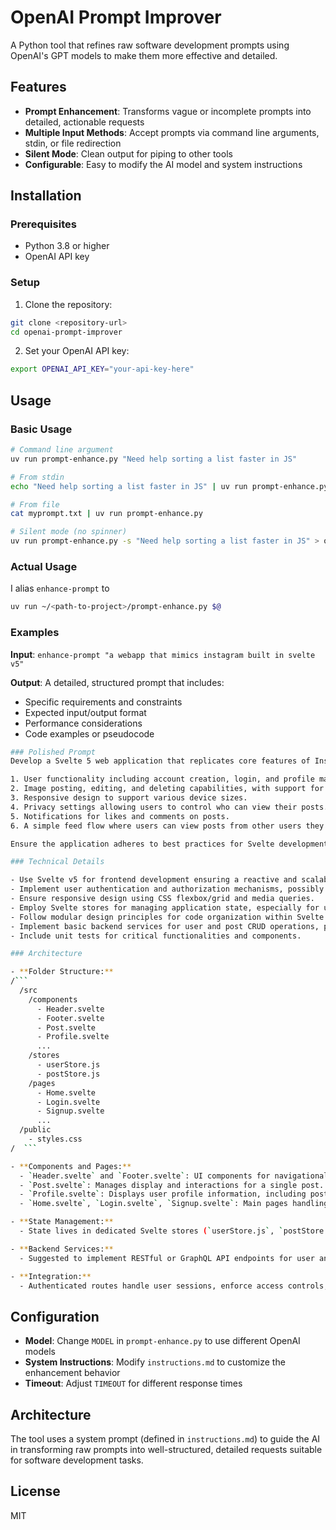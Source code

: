 # OpenAI Prompt Improver

A Python tool that refines raw software development prompts using OpenAI's GPT models to make them more effective and detailed.

## Features

- **Prompt Enhancement**: Transforms vague or incomplete prompts into detailed, actionable requests
- **Multiple Input Methods**: Accept prompts via command line arguments, stdin, or file redirection
- **Silent Mode**: Clean output for piping to other tools
- **Configurable**: Easy to modify the AI model and system instructions

## Installation

### Prerequisites

- Python 3.8 or higher
- OpenAI API key

### Setup

1. Clone the repository:

```bash
git clone <repository-url>
cd openai-prompt-improver
```

2. Set your OpenAI API key:

```bash
export OPENAI_API_KEY="your-api-key-here"
```

## Usage

### Basic Usage

```bash
# Command line argument
uv run prompt-enhance.py "Need help sorting a list faster in JS"

# From stdin
echo "Need help sorting a list faster in JS" | uv run prompt-enhance.py

# From file
cat myprompt.txt | uv run prompt-enhance.py

# Silent mode (no spinner)
uv run prompt-enhance.py -s "Need help sorting a list faster in JS" > output.txt
```

### Actual Usage

I alias `enhance-prompt` to

```bash
uv run ~/<path-to-project>/prompt-enhance.py $@
```

### Examples

**Input**: `enhance-prompt "a webapp that mimics instagram built in svelte v5"`

**Output**: A detailed, structured prompt that includes:

- Specific requirements and constraints
- Expected input/output format
- Performance considerations
- Code examples or pseudocode

````bash
### Polished Prompt
Develop a Svelte 5 web application that replicates core features of Instagram, focusing on:

1. User functionality including account creation, login, and profile management.
2. Image posting, editing, and deleting capabilities, with support for captions and hashtags.
3. Responsive design to support various device sizes.
4. Privacy settings allowing users to control who can view their posts.
5. Notifications for likes and comments on posts.
6. A simple feed flow where users can view posts from other users they follow.

Ensure the application adheres to best practices for Svelte development, including use of stores for state management, and comprehensive error handling.

### Technical Details

- Use Svelte v5 for frontend development ensuring a reactive and scalable design pattern.
- Implement user authentication and authorization mechanisms, possibly using JWTs.
- Ensure responsive design using CSS flexbox/grid and media queries.
- Employ Svelte stores for managing application state, especially for user data and posts.
- Follow modular design principles for code organization within Svelte.
- Implement basic backend services for user and post CRUD operations, possibly using a RESTful or GraphQL API.
- Include unit tests for critical functionalities and components.

### Architecture

- **Folder Structure:**
/```
  /src
    /components
      - Header.svelte
      - Footer.svelte
      - Post.svelte
      - Profile.svelte
      ...
    /stores
      - userStore.js
      - postStore.js
    /pages
      - Home.svelte
      - Login.svelte
      - Signup.svelte
      ...
  /public
    - styles.css
/  ```

- **Components and Pages:**
  - `Header.svelte` and `Footer.svelte`: UI components for navigational elements.
  - `Post.svelte`: Manages display and interactions for a single post.
  - `Profile.svelte`: Displays user profile information, including posts and settings.
  - `Home.svelte`, `Login.svelte`, `Signup.svelte`: Main pages handling routing and layout.

- **State Management:**
  - State lives in dedicated Svelte stores (`userStore.js`, `postStore.js`) to manage user session data and posts.

- **Backend Services:**
  - Suggested to implement RESTful or GraphQL API endpoints for user and post interactions, using Node.js/Express or an equivalent backend framework.

- **Integration:**
  - Authenticated routes handle user sessions, enforce access controls, and manage lifecycle events across the application.

````

## Configuration

- **Model**: Change `MODEL` in `prompt-enhance.py` to use different OpenAI models
- **System Instructions**: Modify `instructions.md` to customize the enhancement behavior
- **Timeout**: Adjust `TIMEOUT` for different response times

## Architecture

The tool uses a system prompt (defined in `instructions.md`) to guide the AI in transforming raw prompts into well-structured, detailed requests suitable for software development tasks.

## License

MIT
